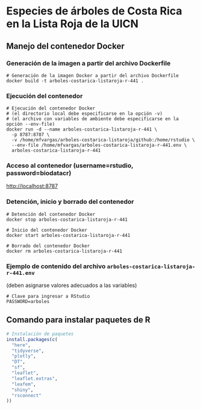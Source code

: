 # Especies de árboles de Costa Rica en la Lista Roja de la UICN

## Manejo del contenedor Docker

### Generación de la imagen a partir del archivo Dockerfile
```shell
# Generación de la imagen Docker a partir del archivo Dockerfile
docker build -t arboles-costarica-listaroja-r-441 .
```

### Ejecución del contenedor
```shell
# Ejecución del contenedor Docker
# (el directorio local debe especificarse en la opción -v)
# (el archivo con variables de ambiente debe especificarse en la opción --env-file)
docker run -d --name arboles-costarica-listaroja-r-441 \
  -p 8787:8787 \
  -v /home/mfvargas/arboles-costarica-listaroja/github:/home/rstudio \
  --env-file /home/mfvargas/arboles-costarica-listaroja-r-441.env \
  arboles-costarica-listaroja-r-441
```
  
### Acceso al contenedor (username=rstudio, password=biodatacr)
[http://localhost:8787](http://localhost:8787)

### Detención, inicio y borrado del contenedor
```shell
# Detención del contenedor Docker
docker stop arboles-costarica-listaroja-r-441

# Inicio del contenedor Docker
docker start arboles-costarica-listaroja-r-441

# Borrado del contenedor Docker
docker rm arboles-costarica-listaroja-r-441
```

### Ejemplo de contenido del archivo `arboles-costarica-listaroja-r-441.env`
(deben asignarse valores adecuados a las variables)
```shell
# Clave para ingresar a RStudio
PASSWORD=arboles
```

## Comando para instalar paquetes de R

```r
# Instalación de paquetes
install.packages(c(
  "here",
  "tidyverse",
  "plotly",
  "DT",
  "sf",
  "leaflet",
  "leaflet.extras",
  "leafem",
  "shiny",
  "rsconnect"
))
```
